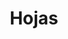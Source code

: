 ---
title: Hojas
date: 
draft: false

# descripcion
description : Pulsera de plata 925 y nácar

materials: Plata 925

color: Plateado y nácar blanco

dimensions: 18cm largo

code: 03-24-0612

type: "Pulseras"

categories: []

# Images
# first image will be shown in the product page
images:
  # - image: "images/path_to_image"
  # La ubicacion de las imagenes es imagenes/Pulseras/Pulseras.Nácar/03-24-0612-hojas
  - image: "./images/pulseras/nácar/03-24-0612.JPG"
---